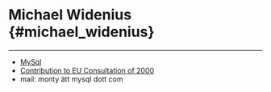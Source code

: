 # Michael Widenius {#michael_widenius}

------------------------------------------------------------------------

-   [MySql](MySql "wikilink")
-   [Contribution to EU Consultation of
    2000](http://europa.eu.int/comm/internal_market/en/indprop/comp/widenius.pdf "wikilink")
-   mail: monty ätt mysql dott com
